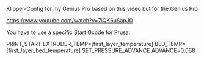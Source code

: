 Klipper-Config for my Genius Pro based on this video but for the Genius Pro

https://www.youtube.com/watch?v=7iQK6uSapJ0

You have to use a specific Start Gcode for Prusa:

PRINT_START EXTRUDER_TEMP=[first_layer_temperature] BED_TEMP=[first_layer_bed_temperature]
SET_PRESSURE_ADVANCE ADVANCE=0.068
